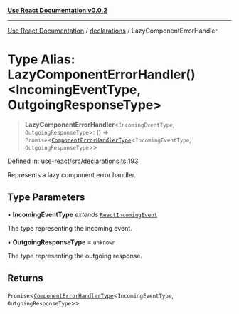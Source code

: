 [**Use React Documentation v0.0.2**](../../README.md)

***

[Use React Documentation](../../modules.md) / [declarations](../README.md) / LazyComponentErrorHandler

# Type Alias: LazyComponentErrorHandler()\<IncomingEventType, OutgoingResponseType\>

> **LazyComponentErrorHandler**\<`IncomingEventType`, `OutgoingResponseType`\>: () => `Promise`\<[`ComponentErrorHandlerType`](ComponentErrorHandlerType.md)\<`IncomingEventType`, `OutgoingResponseType`\>\>

Defined in: [use-react/src/declarations.ts:193](https://github.com/stonemjs/use-react/blob/35b6e6a63b128df8b7d2db68dda3eb3286adfc69/src/declarations.ts#L193)

Represents a lazy component error handler.

## Type Parameters

• **IncomingEventType** *extends* [`ReactIncomingEvent`](ReactIncomingEvent.md)

The type representing the incoming event.

• **OutgoingResponseType** = `unknown`

The type representing the outgoing response.

## Returns

`Promise`\<[`ComponentErrorHandlerType`](ComponentErrorHandlerType.md)\<`IncomingEventType`, `OutgoingResponseType`\>\>
